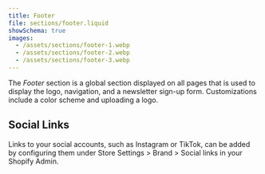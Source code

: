 ```yaml
---
title: Footer
file: sections/footer.liquid
showSchema: true
images:
  - /assets/sections/footer-1.webp
  - /assets/sections/footer-2.webp
  - /assets/sections/footer-3.webp
---
```


The _Footer_ section is a global section displayed on all pages that is used to display the logo, navigation, and a newsletter sign-up form. Customizations include a color scheme and uploading a logo.

## Social Links

Links to your social accounts, such as Instagram or TikTok, can be added by configuring them under Store Settings > Brand > Social links in your Shopify Admin.
